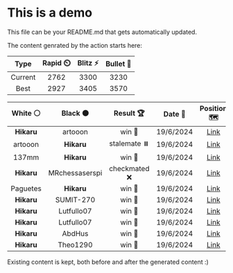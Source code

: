 # This is a demo

This file can be your README.md that gets automatically updated.

The content genrated by the action starts here:

<!--START_SECTION:chessStats-->
<!-- Automatically generated with https://github.com/Balastrong/chess-stats-action -->

| Type | Rapid ⏲️ | Blitz ⚡ | Bullet 🔫 |
|:---:|:---:|:---:|:---:|
| Current | 2762 | 3300 | 3230 |
| Best | 2927 | 3405 | 3570 |

| White ⚪ | Black ⚫ | Result 🏆 | Date 📅 | Position 🗺️ | Type 🕕 |
|:---:|:---:|:---:|:---:|:---:|:---:|
| **Hikaru** | artooon | win 🥇 | 19/6/2024 | <a href="http://www.ee.unb.ca/cgi-bin/tervo/fen.pl?select=r4rk1/pp4p1/1np2n1p/3pN1q1/3P1Pb1/2NBP3/PPQ5/2K3RR b - f3">Link</a> | Blitz |
| artooon | **Hikaru** | stalemate ⏸️ | 19/6/2024 | <a href="http://www.ee.unb.ca/cgi-bin/tervo/fen.pl?select=k7/8/PK6/8/5B2/8/8/8 b - -">Link</a> | Blitz |
| 137mm | **Hikaru** | win 🥇 | 19/6/2024 | <a href="http://www.ee.unb.ca/cgi-bin/tervo/fen.pl?select=4kn2/ppp1ppp1/3n4/PP1p4/1PnP1nP1/5nn1/8/Q6K w - -">Link</a> | Blitz |
| **Hikaru** | MRchessaserspi | checkmated ❌ | 19/6/2024 | <a href="http://www.ee.unb.ca/cgi-bin/tervo/fen.pl?select=r1b1k2r/ppp2pp1/2P5/2bK1qpn/2B1p3/2PP4/PP3PPP/RNBQ3R w kq -">Link</a> | Blitz |
| Paguetes | **Hikaru** | win 🥇 | 19/6/2024 | <a href="http://www.ee.unb.ca/cgi-bin/tervo/fen.pl?select=rn1K3r/pQpp1ppp/3bpn2/8/8/5N2/PPPPPkPP/RNBq1B1R w - -">Link</a> | Blitz |
| **Hikaru** | SUMIT-270 | win 🥇 | 19/6/2024 | <a href="http://www.ee.unb.ca/cgi-bin/tervo/fen.pl?select=3N3k/3N1N2/5K1N/6N1/6Pp/7P/8/8 b - -">Link</a> | Blitz |
| **Hikaru** | Lutfullo07 | win 🥇 | 19/6/2024 | <a href="http://www.ee.unb.ca/cgi-bin/tervo/fen.pl?select=6Q1/2N1k3/2K5/3N4/3B4/3BN3/2P5/8 b - -">Link</a> | Blitz |
| **Hikaru** | Lutfullo07 | win 🥇 | 19/6/2024 | <a href="http://www.ee.unb.ca/cgi-bin/tervo/fen.pl?select=rnbqbk1K/ppppppQ1/5n1p/8/8/8/PPPP1PPP/RNB2BNR b q -">Link</a> | Blitz |
| **Hikaru** | AbdHus | win 🥇 | 19/6/2024 | <a href="http://www.ee.unb.ca/cgi-bin/tervo/fen.pl?select=4rr1k/3q1pR1/5B1Q/1p1p1p2/3P3p/P1P5/1P3P2/R6K b - -">Link</a> | Blitz |
| **Hikaru** | Theo1290 | win 🥇 | 19/6/2024 | <a href="http://www.ee.unb.ca/cgi-bin/tervo/fen.pl?select=r2b2r1/1pq2p1k/2pN1Pp1/p1pb4/7R/1P6/P3B1PP/3R2K1 b - -">Link</a> | Blitz |

<!--END_SECTION:chessStats-->

Existing content is kept, both before and after the generated content :)
